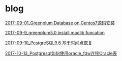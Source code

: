 # blog



[2017-09-01_Greenplum Database on Centos7源码安装 ](https://github.com/zhangguohan/blog/blob/master/Greenplum/Greenplum%20Database%E6%BA%90%E7%A0%81%E5%AE%89%E8%A3%85.txt)


[2017-09-9_greenplum5.0 install madlib funcation](https://github.com/zhangguohan/blog/blob/master/Greenplum/greenplum5.0%20install%20madlib%20funcation.md)


[2017-09-10_PostgreSQL9.6 基于时间点恢复](Postgresql/PostgreSQL9.6%20基于时间点恢复_PITR_测试.md)

[2017-10-13_Postgresql如何使用oracle_fdw连接Oracle表](Postgresql/Postgresql如何使用oracle_fdw连接Oracle表.txt)
